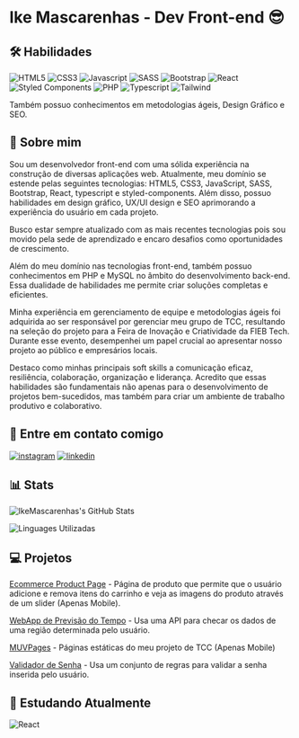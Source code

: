 # Ike Mascarenhas - Dev Front-end 😎
## 🛠 Habilidades
![HTML5](https://img.shields.io/badge/HTML5-E34F26?style=for-the-badge&logo=html5&logoColor=white)
![CSS3](https://img.shields.io/badge/CSS3-1572B6?style=for-the-badge&logo=css3&logoColor=white)
![Javascript](https://img.shields.io/badge/JavaScript-F7DF1E?style=for-the-badge&logo=javascript&logoColor=black)
![SASS](https://img.shields.io/badge/Sass-CC6699?style=for-the-badge&logo=sass&logoColor=white)
![Bootstrap](https://img.shields.io/badge/Bootstrap-563D7C?style=for-the-badge&logo=bootstrap&logoColor=white)
![React](https://img.shields.io/badge/React-20232A?style=for-the-badge&logo=react&logoColor=61DAFB)
![Styled Components](https://img.shields.io/badge/styled--components-DB7093?style=for-the-badge&logo=styled-components&logoColor=white)
![PHP](https://img.shields.io/badge/PHP-777BB4?style=for-the-badge&logo=php&logoColor=white)
![Typescript](https://img.shields.io/badge/TypeScript-007ACC?style=for-the-badge&logo=typescript&logoColor=white)
![Tailwind](https://img.shields.io/badge/Tailwind_CSS-38B2AC?style=for-the-badge&logo=tailwind-css&logoColor=white)

Também possuo conhecimentos em metodologias ágeis, Design Gráfico e SEO.







## 🚀 Sobre mim
Sou um desenvolvedor front-end com uma sólida experiência na construção de diversas aplicações web. Atualmente, meu domínio se estende pelas seguintes tecnologias: HTML5, CSS3, JavaScript, SASS, Bootstrap, React, typescript e styled-components. Além disso, possuo habilidades em design gráfico, UX/UI design e SEO aprimorando a experiência do usuário em cada projeto. 

Busco estar sempre atualizado com as mais recentes tecnologias pois sou movido pela sede de aprendizado e encaro desafios como oportunidades de crescimento.

Além do meu domínio nas tecnologias front-end, também possuo conhecimentos em PHP e MySQL no âmbito do desenvolvimento back-end. Essa dualidade de habilidades me permite criar soluções completas e eficientes.

Minha experiência em gerenciamento de equipe e metodologias ágeis foi adquirida ao ser responsável por gerenciar meu grupo de TCC, resultando na seleção do projeto para a Feira de Inovação e Criatividade da FIEB Tech. Durante esse evento, desempenhei um papel crucial ao apresentar nosso projeto ao público e empresários locais.

Destaco como minhas principais soft skills a comunicação eficaz, resiliência, colaboração, organização e liderança. Acredito que essas habilidades são fundamentais não apenas para o desenvolvimento de projetos bem-sucedidos, mas também para criar um ambiente de trabalho produtivo e colaborativo.


## 🔗 Entre em contato comigo
[![instagram](https://img.shields.io/badge/Instagram-E4405F?style=for-the-badge&logo=instagram&logoColor=white)](https://www.instagram.com/ike_mascarenhas/)
[![linkedin](https://img.shields.io/badge/LinkedIn-0077B5?style=for-the-badge&logo=linkedin&logoColor=white)](https://www.linkedin.com/in/kaique-mascarenhas-web-developer)


## 📊 Stats
![IkeMascarenhas's GitHub Stats](https://github-readme-stats.vercel.app/api?username=ikeMascarenhas&show_icons=true&theme=radical)

![Linguages Utilizadas](https://github-readme-stats.vercel.app/api/top-langs/?username=IkeMascarenhas&layout=compact)
## 💻 Projetos

[Ecommerce Product Page](https://ikemascarenhas.github.io/Ecommerce-product-page/) - Página de produto que permite que o usuário adicione e remova itens do carrinho e veja as imagens do produto através de um slider (Apenas Mobile).

[WebApp de Previsão do Tempo](https://ikemascarenhas.github.io/Previsao-do-Tempo-com-WeatherAPI/) - Usa uma API para checar os dados de uma região determinada pelo usuário.

[MUVPages](https://ikemascarenhas.github.io/MUVPages/) - Páginas estáticas do meu projeto de TCC (Apenas Mobile)

[Validador de Senha](https://ikemascarenhas.github.io/Validador-de-Senha/) - Usa um conjunto de regras para validar a senha inserida pelo usuário.

## 📓 Estudando Atualmente
![React](https://img.shields.io/badge/React-20232A?style=for-the-badge&logo=react&logoColor=61DAFB)

